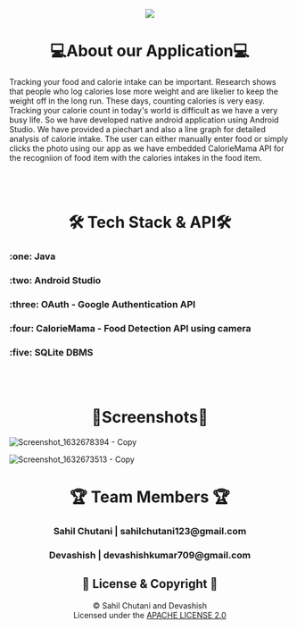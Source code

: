 
<p align="center">
 <img  hright=200 src="https://user-images.githubusercontent.com/54733680/134819101-c8d8454d-3e37-4e6f-be6e-e49b3d382523.png">
</p>

<h1 align=center>💻About our Application💻</h1>
Tracking your food and calorie intake can be important. Research shows that people who log calories lose more weight and are likelier to keep the weight off in the long run. These days, counting calories is very easy. Tracking your calorie count in today's world is difficult as we have a very busy life. So we have developed native android application using Android Studio. We have provided a piechart and also a line graph for detailed analysis of calorie intake. The user can either manually enter food or simply clicks the photo using our app as we have embedded CalorieMama API for the recogniion of food item with the calories intakes in the food item.


<br><br>

<h1 align=center>🛠 Tech Stack & API🛠</h1>
<h3 align=left%>:one: Java</h3>
<h3 align=left>:two: Android Studio</h3>
<h3 align=left>:three: OAuth - Google Authentication API</h3>
<h3 align=left>:four: CalorieMama - Food Detection API using camera </h3>
<h3 align=left>:five: SQLite DBMS </h3>
<br><br>
<h1 align=center>📱Screenshots📱</h1>

![Screenshot_1632678394 - Copy](https://user-images.githubusercontent.com/54733680/134818911-6fc01e68-209c-496d-9c96-72683cb2f766.png)

![Screenshot_1632673513 - Copy](https://user-images.githubusercontent.com/54733680/134818906-59e489b6-c9e1-4b9d-8470-4559d625b8f2.png)

<h1 align=center>🏆 Team Members 🏆</h1>
<h3 align=center>Sahil Chutani | sahilchutani123@gmail.com</h3>
<h3 align=center>Devashish | devashishkumar709@gmail.com</h3>

<h2 align=center>📝 License & Copyright 📝</h2>

<p align="center">
 © Sahil Chutani and Devashish
  <br>
  Licensed under the <a href="https://github.com/sahilchutani/Healtyfy/blob/master/LICENSE">APACHE LICENSE 2.0</a>
</p>
